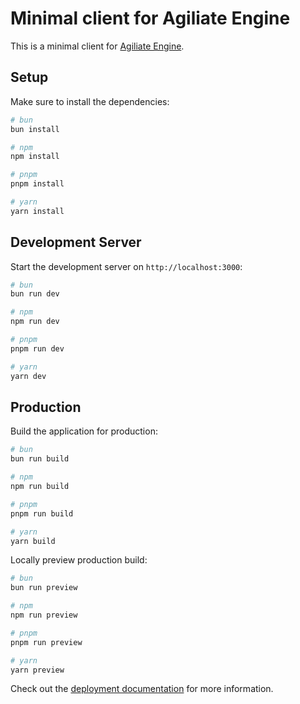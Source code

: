 # Minimal client for Agiliate Engine
This is a minimal client for [Agiliate Engine](https://github.com/linkarkitektur/agiliate-engine).

## Setup

Make sure to install the dependencies:

```bash
# bun
bun install

# npm
npm install

# pnpm
pnpm install

# yarn
yarn install
```

## Development Server

Start the development server on `http://localhost:3000`:

```bash
# bun
bun run dev

# npm
npm run dev

# pnpm
pnpm run dev

# yarn
yarn dev
```

## Production

Build the application for production:

```bash
# bun
bun run build

# npm
npm run build

# pnpm
pnpm run build

# yarn
yarn build
```

Locally preview production build:

```bash
# bun
bun run preview

# npm
npm run preview

# pnpm
pnpm run preview

# yarn
yarn preview
```

Check out the [deployment documentation](https://nuxt.com/docs/getting-started/deployment) for more information.
